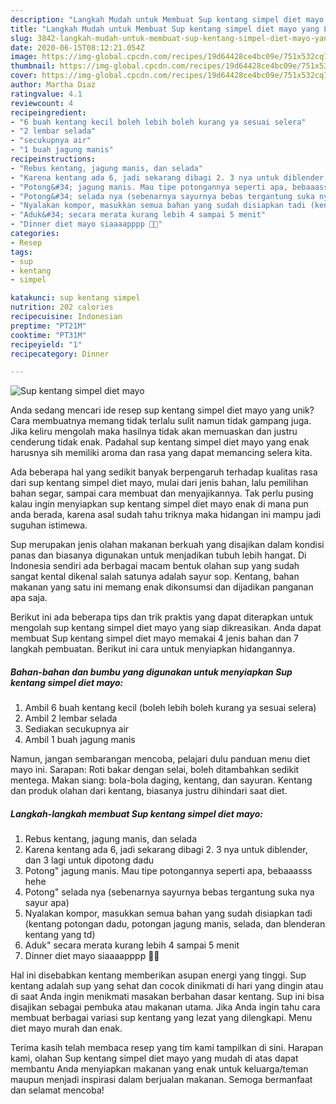 ```yaml
---
description: "Langkah Mudah untuk Membuat Sup kentang simpel diet mayo yang Lezat Sekali"
title: "Langkah Mudah untuk Membuat Sup kentang simpel diet mayo yang Lezat Sekali"
slug: 3842-langkah-mudah-untuk-membuat-sup-kentang-simpel-diet-mayo-yang-lezat-sekali
date: 2020-06-15T08:12:21.054Z
image: https://img-global.cpcdn.com/recipes/19d64428ce4bc09e/751x532cq70/sup-kentang-simpel-diet-mayo-foto-resep-utama.jpg
thumbnail: https://img-global.cpcdn.com/recipes/19d64428ce4bc09e/751x532cq70/sup-kentang-simpel-diet-mayo-foto-resep-utama.jpg
cover: https://img-global.cpcdn.com/recipes/19d64428ce4bc09e/751x532cq70/sup-kentang-simpel-diet-mayo-foto-resep-utama.jpg
author: Martha Diaz
ratingvalue: 4.1
reviewcount: 4
recipeingredient:
- "6 buah kentang kecil boleh lebih boleh kurang ya sesuai selera"
- "2 lembar selada"
- "secukupnya air"
- "1 buah jagung manis"
recipeinstructions:
- "Rebus kentang, jagung manis, dan selada"
- "Karena kentang ada 6, jadi sekarang dibagi 2. 3 nya untuk diblender, dan 3 lagi untuk dipotong dadu"
- "Potong&#34; jagung manis. Mau tipe potongannya seperti apa, bebaaasss hehe"
- "Potong&#34; selada nya (sebenarnya sayurnya bebas tergantung suka nya sayur apa)"
- "Nyalakan kompor, masukkan semua bahan yang sudah disiapkan tadi (kentang potongan dadu, potongan jagung manis, selada, dan blenderan kentang yang td)"
- "Aduk&#34; secara merata kurang lebih 4 sampai 5 menit"
- "Dinner diet mayo siaaaapppp 🙌🙌"
categories:
- Resep
tags:
- sup
- kentang
- simpel

katakunci: sup kentang simpel 
nutrition: 202 calories
recipecuisine: Indonesian
preptime: "PT21M"
cooktime: "PT31M"
recipeyield: "1"
recipecategory: Dinner

---
```



![Sup kentang simpel diet mayo](https://img-global.cpcdn.com/recipes/19d64428ce4bc09e/751x532cq70/sup-kentang-simpel-diet-mayo-foto-resep-utama.jpg)

Anda sedang mencari ide resep sup kentang simpel diet mayo yang unik? Cara membuatnya memang tidak terlalu sulit namun tidak gampang juga. Jika keliru mengolah maka hasilnya tidak akan memuaskan dan justru cenderung tidak enak. Padahal sup kentang simpel diet mayo yang enak harusnya sih memiliki aroma dan rasa yang dapat memancing selera kita.

Ada beberapa hal yang sedikit banyak berpengaruh terhadap kualitas rasa dari sup kentang simpel diet mayo, mulai dari jenis bahan, lalu pemilihan bahan segar, sampai cara membuat dan menyajikannya. Tak perlu pusing kalau ingin menyiapkan sup kentang simpel diet mayo enak di mana pun anda berada, karena asal sudah tahu triknya maka hidangan ini mampu jadi suguhan istimewa.

Sup merupakan jenis olahan makanan berkuah yang disajikan dalam kondisi panas dan biasanya digunakan untuk menjadikan tubuh lebih hangat. Di Indonesia sendiri ada berbagai macam bentuk olahan sup yang sudah sangat kental dikenal salah satunya adalah sayur sop. Kentang, bahan makanan yang satu ini memang enak dikonsumsi dan dijadikan panganan apa saja.


Berikut ini ada beberapa tips dan trik praktis yang dapat diterapkan untuk mengolah sup kentang simpel diet mayo yang siap dikreasikan. Anda dapat membuat Sup kentang simpel diet mayo memakai 4 jenis bahan dan 7 langkah pembuatan. Berikut ini cara untuk menyiapkan hidangannya.

<!--inarticleads1-->

##### Bahan-bahan dan bumbu yang digunakan untuk menyiapkan Sup kentang simpel diet mayo:

1. Ambil 6 buah kentang kecil (boleh lebih boleh kurang ya sesuai selera)
1. Ambil 2 lembar selada
1. Sediakan secukupnya air
1. Ambil 1 buah jagung manis


Namun, jangan sembarangan mencoba, pelajari dulu panduan menu diet mayo ini. Sarapan: Roti bakar dengan selai, boleh ditambahkan sedikit mentega. Makan siang: bola-bola daging, kentang, dan sayuran. Kentang dan produk olahan dari kentang, biasanya justru dihindari saat diet. 

<!--inarticleads2-->

##### Langkah-langkah membuat Sup kentang simpel diet mayo:

1. Rebus kentang, jagung manis, dan selada
1. Karena kentang ada 6, jadi sekarang dibagi 2. 3 nya untuk diblender, dan 3 lagi untuk dipotong dadu
1. Potong&#34; jagung manis. Mau tipe potongannya seperti apa, bebaaasss hehe
1. Potong&#34; selada nya (sebenarnya sayurnya bebas tergantung suka nya sayur apa)
1. Nyalakan kompor, masukkan semua bahan yang sudah disiapkan tadi (kentang potongan dadu, potongan jagung manis, selada, dan blenderan kentang yang td)
1. Aduk&#34; secara merata kurang lebih 4 sampai 5 menit
1. Dinner diet mayo siaaaapppp 🙌🙌


Hal ini disebabkan kentang memberikan asupan energi yang tinggi. Sup kentang adalah sup yang sehat dan cocok dinikmati di hari yang dingin atau di saat Anda ingin menikmati masakan berbahan dasar kentang. Sup ini bisa disajikan sebagai pembuka atau makanan utama. Jika Anda ingin tahu cara membuat berbagai variasi sup kentang yang lezat yang dilengkapi. Menu diet mayo murah dan enak. 

Terima kasih telah membaca resep yang tim kami tampilkan di sini. Harapan kami, olahan Sup kentang simpel diet mayo yang mudah di atas dapat membantu Anda menyiapkan makanan yang enak untuk keluarga/teman maupun menjadi inspirasi dalam berjualan makanan. Semoga bermanfaat dan selamat mencoba!
